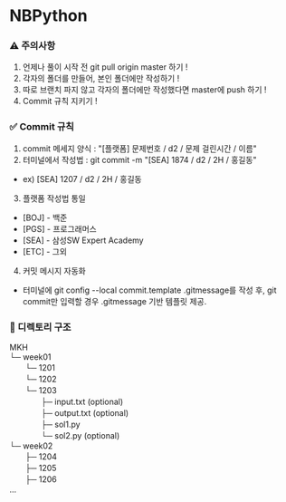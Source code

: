 # NBPython

### ⚠️ 주의사항
1. 언제나 풀이 시작 전 git pull origin master 하기 !
2. 각자의 폴더를 만들어, 본인 폴더에만 작성하기 !
3. 따로 브랜치 파지 않고 각자의 폴더에만 작성했다면 master에 push 하기 !
4. Commit 규칙 지키기 !

### ✅ Commit 규칙
1. commit 메세지 양식 : "[플랫폼] 문제번호 / d2 / 문제 걸린시간 / 이름"
2. 터미널에서 작성법 : git commit -m "[SEA] 1874 / d2 / 2H / 홍길동"
- ex) [SEA] 1207 / d2 / 2H / 홍길동
3. 플랫폼 작성법 통일
- [BOJ] - 백준
- [PGS] - 프로그래머스
- [SEA] - 삼성SW Expert Academy
- [ETC] - 그외
4. 커밋 메시지 자동화
- 터미널에 git config --local commit.template .gitmessage를 작성 후, git commit만 입력할 경우 .gitmessage 기반 템플릿 제공.

### 📂 디렉토리 구조
MKH  
└─ week01  
　　└─ 1201  
　　└─ 1202  
　　└─ 1203  
　　　　├─ input.txt (optional)  
　　　　├─ output.txt (optional)  
　　　　├─ sol1.py  
　　　　└─ sol2.py (optional)  
└─ week02  
　　├─ 1204  
　　├─ 1205  
　　├─ 1206  
...
 
